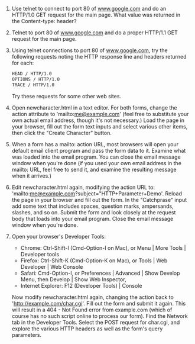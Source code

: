 1.	Use telnet to connect to port 80 of www.google.com and do an HTTP/1.0 GET request for the main page.  What value was returned in the Content-type: header?

2.	Telnet to port 80 of www.google.com and do a proper HTTP/1.1 GET request for the main page.

3.	Using telnet connections to port 80 of www.google.com, try the following requests noting the HTTP response line and headers returned for each:
	```bash
	HEAD / HTTP/1.0
	OPTIONS / HTTP/1.0
	TRACE / HTTP/1.0
	```
	Try these requests for some other web sites.

4.	Open newcharacter.html in a text editor.  For both forms, change the action attribute to 'mailto:me@example.com' (feel free to substitute your own actual email address, though it's not necessary.)  Load the page in your browser, fill out the form text inputs and select various other items, then click the "Create Character" button.
	
5.	When a form has a mailto: action URL, most browsers will open your default email client program and pass the form data to it.  Examine what was loaded into the email program.  You can close the email message window when you're done (if you used your own email address in the mailto: URL, feel free to send it, and examine the resulting message when it arrives.)

6. 	Edit newcharacter.html again, modifying the action URL to: 'mailto:me@example.com?subject="HTTP+Parameter+Demo'.  Reload the page in your browser and fill out the form.  In the "Catchprase" input add some text that includes spaces, question marks, ampersands, slashes, and so on.  Submit the form and look closely at the request body that loads into your email program.  Close the email message window when you're done.

7.	Open your browser's Developer Tools:
	*	Chrome: Ctrl-Shift-I (Cmd-Option-I on Mac), or Menu | More Tools | Developer tools
	*	Firefox: Ctrl-Shift-K (Cmd-Option-K on Mac), or Tools | Web Developer | Web Console
	*	Safari: Cmd-Option-I, or Preferences | Advanced | Show Develop Menu, then Develop |
		Show Web Inspector,
	*	Internet Explorer: F12 (Developer Tools) | Console

	Now modify newcharacter.html again, changing the action back to 'http://example.com/char.cgi'. Fill out the form and submit it again.  This will result in a 404 - Not Found error from example.com (which of course has no such script online to process our form).     	 Find the Network tab in the Developer Tools.  Select the POST request for char.cgi, and explore the various HTTP headers as well as the form's query parameters.


